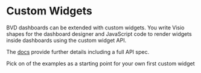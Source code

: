 # Custom Widgets
BVD dashboards can be extended with custom widgets. You write Visio shapes for the dashboard designer and JavaScript code to render widgets inside dashboards using the custom widget API.

The [docs](docs) provide further details including a full API spec.

Pick on of the examples as a starting point for your own first custom widget


